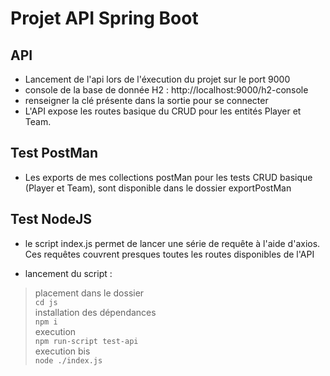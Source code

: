 # Projet API Spring Boot 

## API
- Lancement de l'api lors de l'éxecution du projet sur le port 9000
- console de la base de donnée H2 : http://localhost:9000/h2-console
- renseigner la clé présente dans la sortie pour se connecter
- L'API expose les routes basique du CRUD pour les entités Player et Team.

## Test PostMan
- Les exports de mes collections postMan pour les tests CRUD basique (Player et Team), sont disponible dans le dossier exportPostMan

## Test NodeJS
- le script index.js permet de lancer une série de requête à l'aide d'axios. Ces requêtes couvrent presques toutes les routes disponibles de l'API

- lancement du script :  
>placement dans le dossier  
`cd js`  
>installation des dépendances  
`npm i`  
>execution  
`npm run-script test-api`  
>execution bis  
`node ./index.js`  
